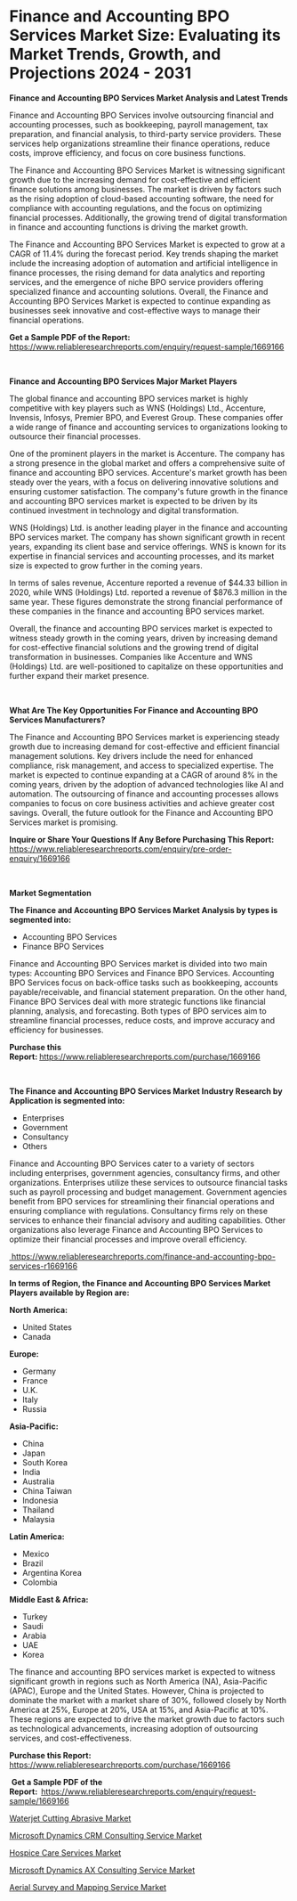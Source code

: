 <p><h1>Finance and Accounting BPO Services Market Size: Evaluating its Market Trends, Growth, and Projections 2024 - 2031</h1></p><p><strong>Finance and Accounting BPO Services Market Analysis and Latest Trends</strong></p>
<p><p>Finance and Accounting BPO Services involve outsourcing financial and accounting processes, such as bookkeeping, payroll management, tax preparation, and financial analysis, to third-party service providers. These services help organizations streamline their finance operations, reduce costs, improve efficiency, and focus on core business functions.</p><p>The Finance and Accounting BPO Services Market is witnessing significant growth due to the increasing demand for cost-effective and efficient finance solutions among businesses. The market is driven by factors such as the rising adoption of cloud-based accounting software, the need for compliance with accounting regulations, and the focus on optimizing financial processes. Additionally, the growing trend of digital transformation in finance and accounting functions is driving the market growth.</p><p>The Finance and Accounting BPO Services Market is expected to grow at a CAGR of 11.4% during the forecast period. Key trends shaping the market include the increasing adoption of automation and artificial intelligence in finance processes, the rising demand for data analytics and reporting services, and the emergence of niche BPO service providers offering specialized finance and accounting solutions. Overall, the Finance and Accounting BPO Services Market is expected to continue expanding as businesses seek innovative and cost-effective ways to manage their financial operations.</p></p>
<p><strong>Get a Sample PDF of the Report:&nbsp;</strong> <a href="https://www.reliableresearchreports.com/enquiry/request-sample/1669166">https://www.reliableresearchreports.com/enquiry/request-sample/1669166</a></p>
<p>&nbsp;</p>
<p><strong>Finance and Accounting BPO Services Major Market Players</strong></p>
<p><p>The global finance and accounting BPO services market is highly competitive with key players such as WNS (Holdings) Ltd., Accenture, Invensis, Infosys, Premier BPO, and Everest Group. These companies offer a wide range of finance and accounting services to organizations looking to outsource their financial processes. </p><p>One of the prominent players in the market is Accenture. The company has a strong presence in the global market and offers a comprehensive suite of finance and accounting BPO services. Accenture's market growth has been steady over the years, with a focus on delivering innovative solutions and ensuring customer satisfaction. The company's future growth in the finance and accounting BPO services market is expected to be driven by its continued investment in technology and digital transformation.</p><p>WNS (Holdings) Ltd. is another leading player in the finance and accounting BPO services market. The company has shown significant growth in recent years, expanding its client base and service offerings. WNS is known for its expertise in financial services and accounting processes, and its market size is expected to grow further in the coming years.</p><p>In terms of sales revenue, Accenture reported a revenue of $44.33 billion in 2020, while WNS (Holdings) Ltd. reported a revenue of $876.3 million in the same year. These figures demonstrate the strong financial performance of these companies in the finance and accounting BPO services market.</p><p>Overall, the finance and accounting BPO services market is expected to witness steady growth in the coming years, driven by increasing demand for cost-effective financial solutions and the growing trend of digital transformation in businesses. Companies like Accenture and WNS (Holdings) Ltd. are well-positioned to capitalize on these opportunities and further expand their market presence.</p></p>
<p>&nbsp;</p>
<p><strong>What Are The Key Opportunities For Finance and Accounting BPO Services Manufacturers?</strong></p>
<p><p>The Finance and Accounting BPO Services market is experiencing steady growth due to increasing demand for cost-effective and efficient financial management solutions. Key drivers include the need for enhanced compliance, risk management, and access to specialized expertise. The market is expected to continue expanding at a CAGR of around 8% in the coming years, driven by the adoption of advanced technologies like AI and automation. The outsourcing of finance and accounting processes allows companies to focus on core business activities and achieve greater cost savings. Overall, the future outlook for the Finance and Accounting BPO Services market is promising.</p></p>
<p><strong>Inquire or Share Your Questions If Any Before Purchasing This Report:</strong> <a href="https://www.reliableresearchreports.com/enquiry/pre-order-enquiry/1669166">https://www.reliableresearchreports.com/enquiry/pre-order-enquiry/1669166</a></p>
<p>&nbsp;</p>
<p><strong>Market Segmentation</strong></p>
<p><strong>The Finance and Accounting BPO Services Market Analysis by types is segmented into:</strong></p>
<p><ul><li>Accounting BPO Services</li><li>Finance BPO Services</li></ul></p>
<p><p>Finance and Accounting BPO Services market is divided into two main types: Accounting BPO Services and Finance BPO Services. Accounting BPO Services focus on back-office tasks such as bookkeeping, accounts payable/receivable, and financial statement preparation. On the other hand, Finance BPO Services deal with more strategic functions like financial planning, analysis, and forecasting. Both types of BPO services aim to streamline financial processes, reduce costs, and improve accuracy and efficiency for businesses.</p></p>
<p><strong>Purchase this Report:&nbsp;</strong><a href="https://www.reliableresearchreports.com/purchase/1669166">https://www.reliableresearchreports.com/purchase/1669166</a></p>
<p>&nbsp;</p>
<p><strong>The Finance and Accounting BPO Services Market Industry Research by Application is segmented into:</strong></p>
<p><ul><li>Enterprises</li><li>Government</li><li>Consultancy</li><li>Others</li></ul></p>
<p><p>Finance and Accounting BPO Services cater to a variety of sectors including enterprises, government agencies, consultancy firms, and other organizations. Enterprises utilize these services to outsource financial tasks such as payroll processing and budget management. Government agencies benefit from BPO services for streamlining their financial operations and ensuring compliance with regulations. Consultancy firms rely on these services to enhance their financial advisory and auditing capabilities. Other organizations also leverage Finance and Accounting BPO Services to optimize their financial processes and improve overall efficiency.</p></p>
<p><a href="https://www.reliableresearchreports.com/finance-and-accounting-bpo-services-r1669166">&nbsp;https://www.reliableresearchreports.com/finance-and-accounting-bpo-services-r1669166</a></p>
<p><strong>In terms of Region, the Finance and Accounting BPO Services Market Players available by Region are:</strong></p>
<p>
    <p> <strong> North America: </strong>
        <ul>
            <li>United States</li>
            <li>Canada</li>
        </ul>
        </p> 
    <p> <strong> Europe: </strong>
        <ul>
            <li>Germany</li>
            <li>France</li>
            <li>U.K.</li>
            <li>Italy</li>
            <li>Russia</li>
        </ul>
        </p> 
    <p> <strong> Asia-Pacific: </strong>
        <ul>
            <li>China</li>
            <li>Japan</li>
            <li>South Korea</li>
            <li>India</li>
            <li>Australia</li>
            <li>China Taiwan</li>
            <li>Indonesia</li>
            <li>Thailand</li>
            <li>Malaysia</li>
        </ul>
        </p> 
    <p> <strong> Latin America: </strong>
        <ul>
            <li>Mexico</li>
            <li>Brazil</li>
            <li>Argentina Korea</li>
            <li>Colombia</li>
        </ul>
        </p> 
    <p> <strong> Middle East & Africa: </strong>
        <ul>
            <li>Turkey</li>
            <li>Saudi</li>
            <li>Arabia</li>
            <li>UAE</li>
            <li>Korea</li>
        </ul>
    </p>
    </p>
<p><p>The finance and accounting BPO services market is expected to witness significant growth in regions such as North America (NA), Asia-Pacific (APAC), Europe and the United States. However, China is projected to dominate the market with a market share of 30%, followed closely by North America at 25%, Europe at 20%, USA at 15%, and Asia-Pacific at 10%. These regions are expected to drive the market growth due to factors such as technological advancements, increasing adoption of outsourcing services, and cost-effectiveness.</p></p>
<p><strong>Purchase this Report: </strong><a href="https://www.reliableresearchreports.com/purchase/1669166">https://www.reliableresearchreports.com/purchase/1669166</a></p>
<p>&nbsp;<strong>Get a Sample PDF of the Report:&nbsp;&nbsp;</strong><a href="https://www.reliableresearchreports.com/enquiry/request-sample/1669166">https://www.reliableresearchreports.com/enquiry/request-sample/1669166</a></p>
<p><strong></strong></p>
<p><p><a href="https://medium.com/@v8581137/global-waterjet-cutting-abrasive-market-sector-types-applications-market-player-strategies-a1a3a2ba48dd">Waterjet Cutting Abrasive Market</a></p><p><a href="https://www.linkedin.com/pulse/microsoft-dynamics-crm-consulting-service-market-share-n3p0e">Microsoft Dynamics CRM Consulting Service Market</a></p><p><a href="https://github.com/lnamivez37/Market-Research-Report-List-1/blob/main/hospice-care-services-market.md">Hospice Care Services Market</a></p><p><a href="https://www.linkedin.com/pulse/microsoft-dynamics-ax-consulting-service-market-size-share-8psff">Microsoft Dynamics AX Consulting Service Market</a></p><p><a href="https://medium.com/@bernadette.hunter4468/aerial-survey-and-mapping-service-market-outlook-and-forecast-from-2024-to-2031-8745acbc4ab6">Aerial Survey and Mapping Service Market</a></p></p>